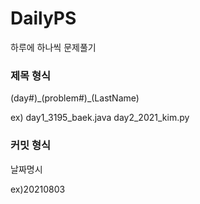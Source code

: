 # DailyPS

하루에 하나씩 문제풀기

### 제목 형식
(day#)\_(problem#)\_(LastName)

ex) day1_3195_baek.java
    day2_2021_kim.py

### 커밋 형식
날짜명시

ex)20210803
